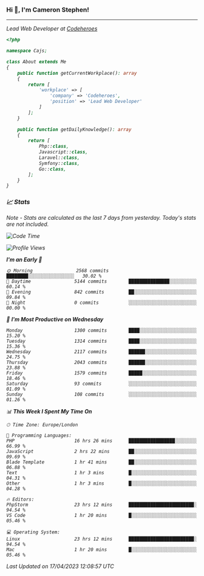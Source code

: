 ### Hi 👋, I'm Cameron Stephen!
<hr>
<p><em>Lead Web Developer at <a href="https://codeheroes.co.uk">Codeheroes</a></p>


```php
<?php

namespace Cajs;

class About extends Me
{
    public function getCurrentWorkplace(): array
    {
        return [
            'workplace' => [
                'company' => 'Codeheroes',
                'position' => 'Lead Web Developer'
            ]
        ];
    }

    public function getDailyKnowledge(): array
    {
        return [
            Php::class,
            Javascript::class,
            Laravel::class,
            Symfony::class,
            Go::class,
        ];
    }
}
```

### 📈 Stats
<p><em>Note - Stats are calculated as the last 7 days from yesterday. Today's stats are not included.</em></p>


<!--START_SECTION:waka-->
![Code Time](http://img.shields.io/badge/Code%20Time-3%2C317%20hrs%2013%20mins-blue)

![Profile Views](http://img.shields.io/badge/Profile%20Views-0-blue)

**I'm an Early 🐤** 

```text
🌞 Morning                2568 commits        ████████░░░░░░░░░░░░░░░░░   30.02 % 
🌆 Daytime                5144 commits        ███████████████░░░░░░░░░░   60.14 % 
🌃 Evening                842 commits         ██░░░░░░░░░░░░░░░░░░░░░░░   09.84 % 
🌙 Night                  0 commits           ░░░░░░░░░░░░░░░░░░░░░░░░░   00.00 % 
```
📅 **I'm Most Productive on Wednesday** 

```text
Monday                   1300 commits        ████░░░░░░░░░░░░░░░░░░░░░   15.20 % 
Tuesday                  1314 commits        ████░░░░░░░░░░░░░░░░░░░░░   15.36 % 
Wednesday                2117 commits        ██████░░░░░░░░░░░░░░░░░░░   24.75 % 
Thursday                 2043 commits        ██████░░░░░░░░░░░░░░░░░░░   23.88 % 
Friday                   1579 commits        █████░░░░░░░░░░░░░░░░░░░░   18.46 % 
Saturday                 93 commits          ░░░░░░░░░░░░░░░░░░░░░░░░░   01.09 % 
Sunday                   108 commits         ░░░░░░░░░░░░░░░░░░░░░░░░░   01.26 % 
```


📊 **This Week I Spent My Time On** 

```text
🕑︎ Time Zone: Europe/London

💬 Programming Languages: 
PHP                      16 hrs 26 mins      █████████████████░░░░░░░░   66.99 % 
JavaScript               2 hrs 22 mins       ██░░░░░░░░░░░░░░░░░░░░░░░   09.69 % 
Blade Template           1 hr 41 mins        ██░░░░░░░░░░░░░░░░░░░░░░░   06.88 % 
Text                     1 hr 3 mins         █░░░░░░░░░░░░░░░░░░░░░░░░   04.31 % 
Other                    1 hr 3 mins         █░░░░░░░░░░░░░░░░░░░░░░░░   04.28 % 

🔥 Editors: 
PhpStorm                 23 hrs 12 mins      ████████████████████████░   94.54 % 
VS Code                  1 hr 20 mins        █░░░░░░░░░░░░░░░░░░░░░░░░   05.46 % 

💻 Operating System: 
Linux                    23 hrs 12 mins      ████████████████████████░   94.54 % 
Mac                      1 hr 20 mins        █░░░░░░░░░░░░░░░░░░░░░░░░   05.46 % 
```


 Last Updated on 17/04/2023 12:08:57 UTC
<!--END_SECTION:waka-->
